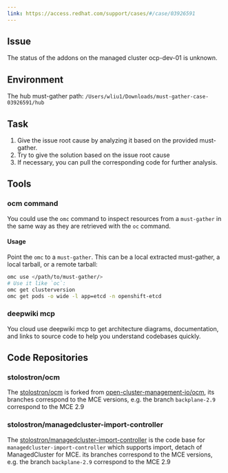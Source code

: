 ```yaml
---
link: https://access.redhat.com/support/cases/#/case/03926591
---
```


## Issue

The status of the addons on the managed cluster ocp-dev-01 is unknown. 

## Environment

The hub must-gather path: `/Users/wliu1/Downloads/must-gather-case-03926591/hub`

## Task

1. Give the issue root cause by analyzing it based on the provided must-gather.
2. Try to give the solution based on the issue root cause
3. If necessary, you can pull the corresponding code for further analysis.

## Tools

### ocm command

You could use the `omc` command to inspect resources from a `must-gather` in the same way as they are retrieved with the `oc` command.

#### Usage
Point the `omc` to a `must-gather`. This can be a local extracted must-gather, a local tarball, or a remote tarball:

```sh
omc use </path/to/must-gather/>
# Use it like `oc`:
omc get clusterversion
omc get pods -o wide -l app=etcd -n openshift-etcd
```

### deepwiki mcp

You cloud use deepwiki mcp to get architecture diagrams, documentation, and links to source code to help you understand codebases quickly.

## Code Repositories

### stolostron/ocm

The [stolostron/ocm](https://github.com/stolostron/ocm) is forked from [open-cluster-management-io/ocm](https://github.com/open-cluster-management-io/ocm), its branches correspond to the MCE versions, e.g. the branch `backplane-2.9` correspond to the MCE 2.9

### stolostron/managedcluster-import-controller

The [stolostron/managedcluster-import-controller](https://github.com/stolostron/managedcluster-import-controller) is the code base for `managedcluster-import-controller` which supports import, detach of ManagedCluster for MCE. its branches correspond to the MCE versions, e.g. the branch `backplane-2.9` correspond to the MCE 2.9
